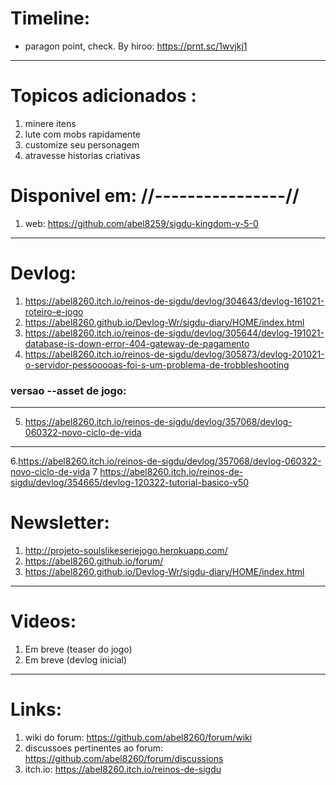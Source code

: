 # Timeline:
- paragon point, check. By hiroo: https://prnt.sc/1wvjkj1  

---

# Topicos adicionados :
1. minere itens
2. lute com mobs rapidamente  
3. customize seu personagem
4. atravesse historias criativas 



# Disponivel em: //----------------//
1. web: https://github.com/abel8259/sigdu-kingdom-v-5-0   

---

# Devlog:
1. https://abel8260.itch.io/reinos-de-sigdu/devlog/304643/devlog-161021-roteiro-e-jogo
2. https://abel8260.github.io/Devlog-Wr/sigdu-diary/HOME/index.html
3. https://abel8260.itch.io/reinos-de-sigdu/devlog/305644/devlog-191021-database-is-down-error-404-gateway-de-pagamento
4. https://abel8260.itch.io/reinos-de-sigdu/devlog/305873/devlog-201021-o-servidor-pessooooas-foi-s-um-problema-de-trobbleshooting

### versao --asset de jogo:  
---
5. https://abel8260.itch.io/reinos-de-sigdu/devlog/357068/devlog-060322-novo-ciclo-de-vida
---

6.https://abel8260.itch.io/reinos-de-sigdu/devlog/357068/devlog-060322-novo-ciclo-de-vida
7 https://abel8260.itch.io/reinos-de-sigdu/devlog/354665/devlog-120322-tutorial-basico-v50


# Newsletter:

1. http://projeto-soulslikeseriejogo.herokuapp.com/
2. https://abel8260.github.io/forum/
3. https://abel8260.github.io/Devlog-Wr/sigdu-diary/HOME/index.html

---

# Videos:
1. Em breve (teaser do jogo) 
2. Em breve (devlog inicial) 
---

# Links:
1. wiki do forum: https://github.com/abel8260/forum/wiki
2. discussoes pertinentes ao forum: https://github.com/abel8260/forum/discussions
3. itch.io: https://abel8260.itch.io/reinos-de-sigdu


